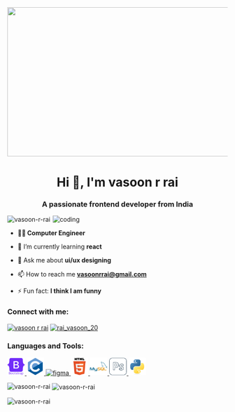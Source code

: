 <img src="https://i.pinimg.com/originals/58/7a/86/587a86ae5534aedb51b9a05758cad63d.gif" width="900" height="340">
<h1 align="center">Hi 👋, I'm vasoon r rai</h1>
<h3 align="center">A passionate frontend developer from India</h3>
<img align="right" alt="coding"  width ="400" src="https://i.pinimg.com/originals/e4/26/70/e426702edf874b181aced1e2fa5c6cde.gif">
<p align="left"> <img src="https://komarev.com/ghpvc/?username=vasoon-r-rai&label=Profile%20views&color=0e75b6&style=flat" alt="vasoon-r-rai" /> </p>

- **👨‍💻 Computer Engineer**
- 🌱 I’m currently learning **react**

- 💬 Ask me about **ui/ux designing**

- 📫 How to reach me **vasoonrrai@gmail.com**

- ⚡ Fun fact: **I think I am funny**

<h3 align="left">Connect with me:</h3>
<p align="left">
<a href="https://linkedin.com/in/vasoon r rai" target="blank"><img align="center" src="https://raw.githubusercontent.com/rahuldkjain/github-profile-readme-generator/master/src/images/icons/Social/linked-in-alt.svg" alt="vasoon r rai" height="30" width="40" /></a>
<a href="https://instagram.com/rai_vasoon_20" target="blank"><img align="center" src="https://raw.githubusercontent.com/rahuldkjain/github-profile-readme-generator/master/src/images/icons/Social/instagram.svg" alt="rai_vasoon_20" height="30" width="40" /></a>
</p>

<h3 align="left">Languages and Tools:</h3>
<p align="left"> <a href="https://getbootstrap.com" target="_blank" rel="noreferrer"> <img src="https://raw.githubusercontent.com/devicons/devicon/master/icons/bootstrap/bootstrap-plain-wordmark.svg" alt="bootstrap" width="40" height="40"/> </a> <a href="https://www.cprogramming.com/" target="_blank" rel="noreferrer"> <img src="https://raw.githubusercontent.com/devicons/devicon/master/icons/c/c-original.svg" alt="c" width="40" height="40"/> </a> <a href="https://www.figma.com/" target="_blank" rel="noreferrer"> <img src="https://www.vectorlogo.zone/logos/figma/figma-icon.svg" alt="figma" width="40" height="40"/> </a> <a href="https://www.w3.org/html/" target="_blank" rel="noreferrer"> <img src="https://raw.githubusercontent.com/devicons/devicon/master/icons/html5/html5-original-wordmark.svg" alt="html5" width="40" height="40"/> </a> <a href="https://www.mysql.com/" target="_blank" rel="noreferrer"> <img src="https://raw.githubusercontent.com/devicons/devicon/master/icons/mysql/mysql-original-wordmark.svg" alt="mysql" width="40" height="40"/> </a> <a href="https://www.photoshop.com/en" target="_blank" rel="noreferrer"> <img src="https://raw.githubusercontent.com/devicons/devicon/master/icons/photoshop/photoshop-line.svg" alt="photoshop" width="40" height="40"/> </a> <a href="https://www.python.org" target="_blank" rel="noreferrer"> <img src="https://raw.githubusercontent.com/devicons/devicon/master/icons/python/python-original.svg" alt="python" width="40" height="40"/> </a> </p>

<p><img align="left" src="https://github-readme-stats.vercel.app/api/top-langs?username=vasoon-r-rai&show_icons=true&locale=en&layout=compact" alt="vasoon-r-rai" /></p>

<p>&nbsp;<img align="center" src="https://github-readme-stats.vercel.app/api?username=vasoon-r-rai&show_icons=true&locale=en" alt="vasoon-r-rai" /></p>

<p><img align="center" src="https://github-readme-streak-stats.herokuapp.com/?user=vasoon-r-rai&" alt="vasoon-r-rai" /></p>

